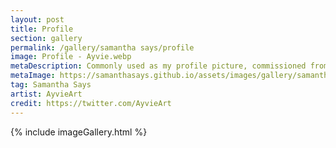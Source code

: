 ```yaml
---
layout: post
title: Profile
section: gallery
permalink: /gallery/samantha says/profile
image: Profile - Ayvie.webp
metaDescription: Commonly used as my profile picture, commissioned from AyvieArt.
metaImage: https://samanthasays.github.io/assets/images/gallery/samantha says/Profile - Ayvie.webp
tag: Samantha Says
artist: AyvieArt
credit: https://twitter.com/AyvieArt
---
```

{% include imageGallery.html %}